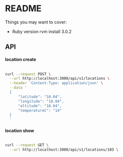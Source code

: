 # README
Things you may want to cover:

* Ruby version
rvm install 3.0.2




##  API
#### location create
```sh

curl --request POST \
  --url http://localhost:3000/api/v1/locations \
  --header 'Content-Type: application/json' \
  --data '
  {
      "latitude": "10.04",
      "longitude": "10.04",
      "altitude": "10.04",
      "temperatureC": "14"
  }
  '

```

#### location show
```sh

curl --request GET \
  --url http://localhost:3000/api/v1/locations/103 \

```
